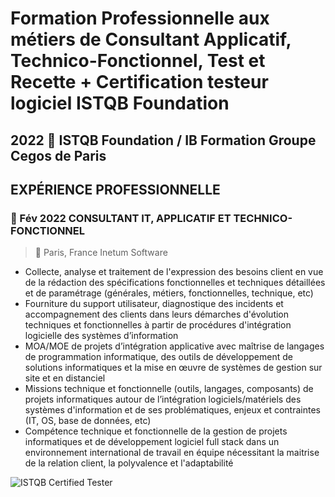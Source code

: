 # Formation Professionnelle aux métiers de Consultant Applicatif, Technico-Fonctionnel, Test et Recette + Certification testeur logiciel ISTQB Foundation 
## 2022   ISTQB Foundation / IB Formation Groupe Cegos de Paris

## EXPÉRIENCE PROFESSIONNELLE
### 📅 Fév 2022   CONSULTANT IT, APPLICATIF ET TECHNICO-FONCTIONNEL 
>  📍 Paris, France	 Inetum Software
*	Collecte, analyse et traitement de l'expression des besoins client en vue de la rédaction des spécifications fonctionnelles et techniques détaillées et de paramétrage (générales, métiers, fonctionnelles, technique, etc)
*	Fourniture du support utilisateur, diagnostique des incidents et accompagnement des clients dans leurs démarches d'évolution techniques et fonctionnelles à partir de procédures d'intégration logicielle des systèmes d’information
*	MOA/MOE de projets d’intégration applicative avec maîtrise de langages de programmation informatique, des outils de développement de solutions informatiques et la mise en œuvre de systèmes de gestion sur site et en distanciel
*	Missions technique et fonctionnelle (outils, langages, composants) de projets informatiques autour de l’intégration logiciels/matériels des systèmes d'information et de ses problématiques, enjeux et contraintes (IT, OS, base de données, etc)
*	Compétence technique et fonctionnelle de la gestion de projets informatiques et de développement logiciel full stack dans un environnement international de travail en équipe nécessitant la maitrise de la relation client, la polyvalence et l'adaptabilité

![ISTQB Certified Tester]("https://www.certible.com/static/img/istqb_logo_with_text.webp)
